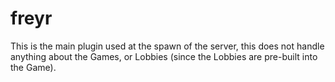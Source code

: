 freyr
=
This is the main plugin used at the spawn of the server, this does not handle anything about the Games, or Lobbies (since the Lobbies are pre-built into the Game).